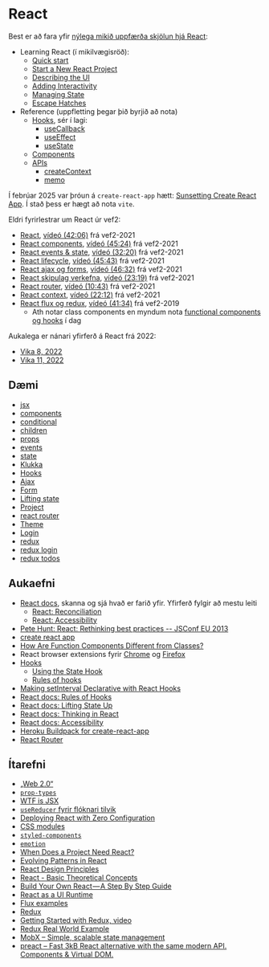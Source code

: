 # React

Best er að fara yfir [nýlega mikið uppfærða skjölun hjá React](https://react.dev/):

- Learning React (í mikilvægisröð):
  - [Quick start](https://react.dev/learn)
  - [Start a New React Project](https://react.dev/learn/start-a-new-react-project)
  - [Describing the UI](https://react.dev/learn/describing-the-ui)
  - [Adding Interactivity](https://react.dev/learn/adding-interactivity)
  - [Managing State](https://react.dev/learn/managing-state)
  - [Escape Hatches](https://react.dev/learn/escape-hatches)
- Reference (uppfletting þegar þið byrjið að nota)
  - [Hooks](https://react.dev/reference/react/hooks), sér í lagi:
    - [useCallback](https://react.dev/reference/react/useCallback)
    - [useEffect](https://react.dev/reference/react/useEffect)
    - [useState](https://react.dev/reference/react/useState)
  - [Components](https://react.dev/reference/react/components)
  - [APIs](https://react.dev/reference/react/apis)
    - [createContext](https://react.dev/reference/react/createContext)
    - [memo](https://react.dev/reference/react/memo)

Í febrúar 2025 var þróun á `create-react-app` hætt: [Sunsetting Create React App](https://react.dev/blog/2025/02/14/sunsetting-create-react-app). Í stað þess er hægt að nota `vite`.

Eldri fyrirlestrar um React úr vef2:

- [React](1.react.md), [vídeó (42:06)](https://www.youtube.com/watch?v=oPlKtdsoqeg) frá vef2-2021
- [React components](2.react-components.md), [vídeó (45:24)](https://www.youtube.com/watch?v=XFHwO_vNpL4) frá vef2-2021
- [React events & state](3.react-state-events.md), [vídeó (32:20)](https://www.youtube.com/watch?v=hqB2skRyLiI) frá vef2-2021
- [React lifecycle](4.react-lifecycle.md), [vídeó (45:43)](https://www.youtube.com/watch?v=C2ApcYVR6Mc) frá vef2-2021
- [React ajax og forms](5.react-ajax-forms.md), [vídeó (46:32)](https://www.youtube.com/watch?v=avUfO9sPScs) frá vef2-2021
- [React skipulag verkefna](6.react-project.md), [vídeó (23:19)](https://www.youtube.com/watch?v=H_qoQma_UHw) frá vef2-2021
- [React router](7.react-router.md), [vídeó (10:43)](https://www.youtube.com/watch?v=Z_y70KqNaDM) frá vef2-2021
- [React context](8.react-context.md), [vídeó (22:12)](https://www.youtube.com/watch?v=s4rpLMTbT3k) frá vef2-2021
- [React flux og redux](9.flux-redux.md), [vídeó (41:34)](https://www.youtube.com/watch?v=7rX3VCjjqOk) frá vef2-2019
  - Ath notar class components en myndum nota [functional components og hooks](https://react-redux.js.org/api/hooks) í dag

Aukalega er nánari yfirferð á React frá 2022:

- [Vika 8, 2022](https://github.com/vefforritun/vef2-2022/blob/main/vikur/vika-08.md)
- [Vika 11, 2022](https://github.com/vefforritun/vef2-2022/blob/main/vikur/vika-11.md)

## Dæmi

- [jsx](./daemi/01.jsx/)
- [components](./daemi/02.components/)
- [conditional](./daemi/03.conditional/)
- [children](./daemi/04.children/)
- [props](./daemi/05.props/)
- [events](./daemi/06.events/)
- [state](./daemi/07.state/)
- [Klukka](./daemi/08.clock)
- [Hooks](./daemi/09.hooks)
- [Ajax](./daemi/10.ajax)
- [Form](./daemi/11.form)
- [Lifting state](./daemi/12.lifting-state)
- [Project](./daemi/13.project)
- [react router](./daemi/14.react-router)
- [Theme](daemi/15.theme)
- [Login](daemi/16.login)
- [redux](daemi/17.redux)
- [redux login](daemi/18.redux-login)
- [redux todos](daemi/19.redux-todos)

## Aukaefni

- [React docs](https://reactjs.org/docs/getting-started.html), skanna og sjá hvað er farið yfir. Yfirferð fylgir að mestu leiti
  - [React: Reconciliation](https://reactjs.org/docs/reconciliation.html)
  - [React: Accessibility](https://reactjs.org/docs/accessibility.html)
- [Pete Hunt: React: Rethinking best practices -- JSConf EU 2013](https://www.youtube.com/watch?v=x7cQ3mrcKaY)
- [create react app](https://github.com/facebook/create-react-app)
- [How Are Function Components Different from Classes?](https://overreacted.io/how-are-function-components-different-from-classes/)
- React browser extensions fyrir [Chrome](https://chrome.google.com/webstore/detail/react-developer-tools/fmkadmapgofadopljbjfkapdkoienihi) og [Firefox](https://addons.mozilla.org/firefox/addon/react-devtools/)
- [Hooks](https://reactjs.org/docs/hooks-intro.html)
  - [Using the State Hook](https://reactjs.org/docs/hooks-state.html)
  - [Rules of hooks](https://reactjs.org/docs/hooks-rules.html)
- [Making setInterval Declarative with React Hooks](https://overreacted.io/making-setinterval-declarative-with-react-hooks/)
- [React docs: Rules of Hooks](https://reactjs.org/docs/hooks-rules.html)
- [React docs: Lifting State Up](https://reactjs.org/docs/lifting-state-up.html)
- [React docs: Thinking in React](https://reactjs.org/docs/thinking-in-react.html)
- [React docs: Accessibility](https://reactjs.org/docs/accessibility.html)
- [Heroku Buildpack for create-react-app](https://github.com/mars/create-react-app-buildpack)
- [React Router](https://reactrouter.com/web/guides/quick-start)

## Ítarefni

- [„Web 2.0“](https://en.wikipedia.org/wiki/Web_2.0)
- [`prop-types`](https://github.com/facebook/prop-types)
- [WTF is JSX](https://jasonformat.com/wtf-is-jsx/)
- [`useReducer` fyrir flóknari tilvik](https://reactjs.org/docs/hooks-reference.html#functional-updates)
- [Deploying React with Zero Configuration](https://blog.heroku.com/deploying-react-with-zero-configuration)
- [CSS modules](https://github.com/css-modules/css-modules)
- [`styled-components`](https://styled-components.com/)
- [`emotion`](https://emotion.sh/docs/introduction)
- [When Does a Project Need React?](https://css-tricks.com/project-need-react/)
- [Evolving Patterns in React](https://www.freecodecamp.org/news/evolving-patterns-in-react-116140e5fe8f/)
- [React Design Principles](https://reactjs.org/docs/design-principles.html)
- [React - Basic Theoretical Concepts](https://github.com/reactjs/react-basic)
- [Build Your Own React — A Step By Step Guide](https://hackernoon.com/build-your-own-react-48edb8ed350d)
- [React as a UI Runtime](https://overreacted.io/react-as-a-ui-runtime/)
- [Flux examples](https://github.com/facebook/flux/tree/master/examples)
- [Redux](https://redux.js.org/)
- [Getting Started with Redux, video](https://app.egghead.io/playlists/fundamentals-of-redux-course-from-dan-abramov-bd5cc867)
- [Redux Real World Example](https://github.com/reactjs/redux/tree/master/examples/real-world)
- [MobX – Simple, scalable state management](https://mobx.js.org/)
- [preact – Fast 3kB React alternative with the same modern API. Components & Virtual DOM.](https://github.com/developit/preact)
